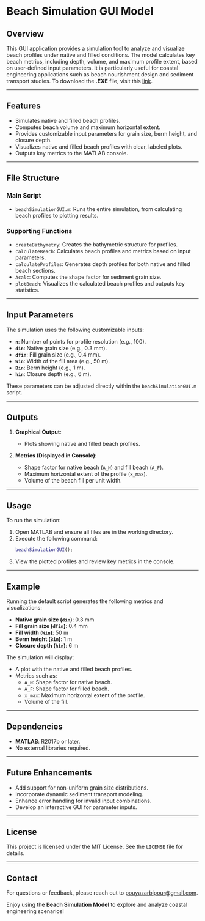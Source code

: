 # Beach Simulation GUI Model

## Overview
This GUI application provides a simulation tool to analyze and visualize beach profiles under native and filled conditions. The model calculates key beach metrics, including depth, volume, and maximum profile extent, based on user-defined input parameters. It is particularly useful for coastal engineering applications such as beach nourishment design and sediment transport studies.
To download the **.EXE** file, visit this [link](https://drive.google.com/file/d/1-bjdzUDHC1tuSy_hKOC3erauCuRkLs0E/view?usp=sharing).

---

## Features
- Simulates native and filled beach profiles.
- Computes beach volume and maximum horizontal extent.
- Provides customizable input parameters for grain size, berm height, and closure depth.
- Visualizes native and filled beach profiles with clear, labeled plots.
- Outputs key metrics to the MATLAB console.

---

## File Structure
### **Main Script**
- `beachSimulationGUI.m`: Runs the entire simulation, from calculating beach profiles to plotting results.

### **Supporting Functions**
- `createBathymetry`: Creates the bathymetric structure for profiles.
- `calculateBeach`: Calculates beach profiles and metrics based on input parameters.
- `calculateProfiles`: Generates depth profiles for both native and filled beach sections.
- `Acalc`: Computes the shape factor for sediment grain size.
- `plotBeach`: Visualizes the calculated beach profiles and outputs key statistics.

---

## Input Parameters
The simulation uses the following customizable inputs:
- **`n`**: Number of points for profile resolution (e.g., 100).
- **`din`**: Native grain size (e.g., 0.3 mm).
- **`dfin`**: Fill grain size (e.g., 0.4 mm).
- **`Win`**: Width of the fill area (e.g., 50 m).
- **`Bin`**: Berm height (e.g., 1 m).
- **`hin`**: Closure depth (e.g., 6 m).

These parameters can be adjusted directly within the `beachSimulationGUI.m` script.

---

## Outputs
1. **Graphical Output**:
   - Plots showing native and filled beach profiles.

2. **Metrics (Displayed in Console)**:
   - Shape factor for native beach (`A_N`) and fill beach (`A_F`).
   - Maximum horizontal extent of the profile (`x_max`).
   - Volume of the beach fill per unit width.

---

## Usage
To run the simulation:
1. Open MATLAB and ensure all files are in the working directory.
2. Execute the following command:
   ```matlab
   beachSimulationGUI();
   ```
3. View the plotted profiles and review key metrics in the console.

---

## Example
Running the default script generates the following metrics and visualizations:
- **Native grain size (`din`)**: 0.3 mm  
- **Fill grain size (`dfin`)**: 0.4 mm  
- **Fill width (`Win`)**: 50 m  
- **Berm height (`Bin`)**: 1 m  
- **Closure depth (`hin`)**: 6 m  

The simulation will display:
- A plot with the native and filled beach profiles.
- Metrics such as:
  - `A_N`: Shape factor for native beach.
  - `A_F`: Shape factor for filled beach.
  - `x_max`: Maximum horizontal extent of the profile.
  - Volume of the fill.

---

## Dependencies
- **MATLAB**: R2017b or later.
- No external libraries required.

---

## Future Enhancements
- Add support for non-uniform grain size distributions.
- Incorporate dynamic sediment transport modeling.
- Enhance error handling for invalid input combinations.
- Develop an interactive GUI for parameter inputs.

---

## License  
This project is licensed under the MIT License. See the `LICENSE` file for details.  

---

## Contact  
For questions or feedback, please reach out to pouyazarbipour@gmail.com.

Enjoy using the **Beach Simulation Model** to explore and analyze coastal engineering scenarios!
